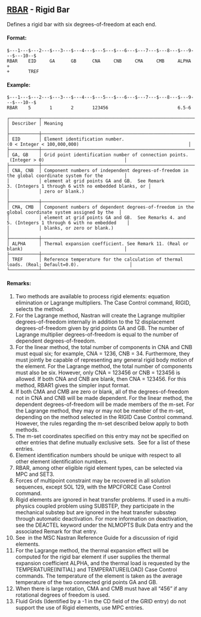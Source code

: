## [RBAR](https://nexus.hexagon.com/documentationcenter/bundle/MSC_Nastran_2022.4/page/Nastran_Combined_Book/qrg/bulkqrs/TOC.RBAR.xhtml) - Rigid Bar

Defines a rigid bar with six degrees-of-freedom at each end.

#### Format:

```nastran
$---1---$---2---$---3---$---4---$---5---$---6---$---7---$---8---$---9---$---10--$
RBAR    EID     GA      GB      CNA     CNB     CMA     CMB     ALPHA   +       
+       TREF                                                                    
```

#### Example:

```nastran
$---1---$---2---$---3---$---4---$---5---$---6---$---7---$---8---$---9---$---10--$
RBAR    5       1       2       123456                          6.5-6           
```

```text
┌───────────┬────────────────────────────────────────────────────────────────────────────────────────────────────┐
│ Describer │ Meaning                                                                                            │
├───────────┼────────────────────────────────────────────────────────────────────────────────────────────────────┤
│ EID       │ Element identification number. (0 < Integer < 100,000,000)                                         │
├───────────┼────────────────────────────────────────────────────────────────────────────────────────────────────┤
│ GA, GB    │ Grid point identification number of connection points.  (Integer > 0)                              │
├───────────┼────────────────────────────────────────────────────────────────────────────────────────────────────┤
│ CNA, CNB  │ Component numbers of independent degrees-of-freedom in the global coordinate system for the        │
│           │ element at grid points GA and GB.  See Remark 3. (Integers 1 through 6 with no embedded blanks, or │
│           │ zero or blank.)                                                                                    │
├───────────┼────────────────────────────────────────────────────────────────────────────────────────────────────┤
│ CMA, CMB  │ Component numbers of dependent degrees-of-freedom in the global coordinate system assigned by the  │
│           │ element at grid points GA and GB.  See Remarks 4. and 5. (Integers 1 through 6 with no embedded    │
│           │ blanks, or zero or blank.)                                                                         │
├───────────┼────────────────────────────────────────────────────────────────────────────────────────────────────┤
│ ALPHA     │ Thermal expansion coefficient. See Remark 11. (Real or blank)                                      │
├───────────┼────────────────────────────────────────────────────────────────────────────────────────────────────┤
│ TREF      │ Reference temperature for the calculation of thermal loads. (Real; Default=0.0).                   │
└───────────┴────────────────────────────────────────────────────────────────────────────────────────────────────┘
```

#### Remarks:

1. Two methods are available to process rigid elements: equation elimination or Lagrange multipliers. The Case Control command, RIGID, selects the method.
2. For the Lagrange method, Nastran will create the Lagrange multiplier degrees-of-freedom internally in addition to the 12 displacement degrees-of-freedom given by grid points GA and GB. The number of Lagrange multiplier degrees-of-freedom is equal to the number of dependent degrees-of-freedom.
3. For the linear method, the total number of components in CNA and CNB must equal six; for example, CNA = 1236, CNB = 34. Furthermore, they must jointly be capable of representing any general rigid body motion of the element. For the Lagrange method, the total number of components must also be six. However, only CNA = 123456 or CNB = 123456 is allowed. If both CNA and CNB are blank, then CNA = 123456. For this method, RBAR1 gives the simpler input format.
4. If both CMA and CMB are zero or blank, all of the degrees-of-freedom not in CNA and CNB will be made dependent. For the linear method, the dependent degrees-of-freedom will be made members of the m-set. For the Lagrange method, they may or may not be member of the m-set, depending on the method selected in the RIGID Case Control command. However, the rules regarding the m-set described below apply to both methods.
5. The m-set coordinates specified on this entry may not be specified on other entries that define mutually exclusive sets.  See   for a list of these entries.
6. Element identification numbers should be unique with respect to all other element identification numbers.
7. RBAR, among other eligible rigid element types, can be selected via MPC and SET3.
8. Forces of multipoint constraint may be recovered in all solution sequences, except SOL 129, with the MPCFORCE Case Control command.
9. Rigid elements are ignored in heat transfer problems. If used in a multi-physics coupled problem using SUBSTEP, they participate in the mechanical substep but are ignored in the heat transfer subsstep through automatic deactivation. For more information on deactivation, see the DEACTEL keyword under the NLMOPTS Bulk Data entry and the associated Remark   for that entry.
10. See   in the  MSC Nastran Reference Guide  for a discussion of rigid elements.
11. For the Lagrange method, the thermal expansion effect will be computed for the rigid bar element if user supplies the thermal expansion coefficient ALPHA, and the thermal load is requested by the TEMPERATURE(INITIAL) and TEMPERATURE(LOAD) Case Control commands. The temperature of the element is taken as the average temperature of the two connected grid points GA and GB.
12. When there is large rotation, CMA and CMB must have all “456” if any rotational degrees of freedom is used.
13. Fluid Grids (Identified by a -1 in the CD field of the GRID entry) do not support the use of Rigid elements, use MPC entries.
